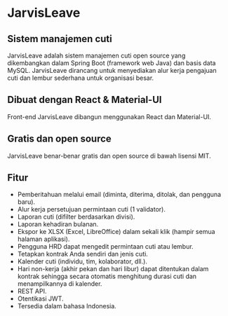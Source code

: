 # JarvisLeave

## Sistem manajemen cuti
JarvisLeave adalah sistem manajemen cuti open source yang dikembangkan dalam Spring Boot (framework web Java) dan basis data MySQL.
JarvisLeave dirancang untuk menyediakan alur kerja pengajuan cuti dan lembur sederhana untuk organisasi besar.

## Dibuat dengan React & Material-UI
Front-end JarvisLeave dibangun menggunakan React dan Material-UI.

## Gratis dan open source
JarvisLeave benar-benar gratis dan open source di bawah lisensi MIT.

## Fitur
* Pemberitahuan melalui email (diminta, diterima, ditolak, dan pengguna baru).
* Alur kerja persetujuan permintaan cuti (1 validator).
* Laporan cuti (difilter berdasarkan divisi).
* Laporan kehadiran bulanan.
* Ekspor ke XLSX (Excel, LibreOffice) dalam sekali klik (hampir semua halaman aplikasi).
* Pengguna HRD dapat mengedit permintaan cuti atau lembur.
* Tetapkan kontrak Anda sendiri dan jenis cuti.
* Kalender cuti (individu, tim, kolaborator, dll.).
* Hari non-kerja (akhir pekan dan hari libur) dapat ditentukan dalam kontrak sehingga secara otomatis menghitung durasi cuti dan menampilkannya di kalender.
* REST API.
* Otentikasi JWT.
* Tersedia dalam bahasa Indonesia.
